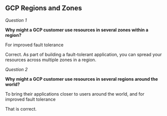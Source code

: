 ## GCP Regions and Zones

*Question 1*

**Why might a GCP customer use resources in several zones within a region?**

For improved fault tolerance

Correct. As part of building a fault-tolerant application, you can spread your resources across multiple zones in a region.

*Question 2*

**Why might a GCP customer use resources in several regions around the world?**

To bring their applications closer to users around the world, and for improved fault tolerance

That is correct.
